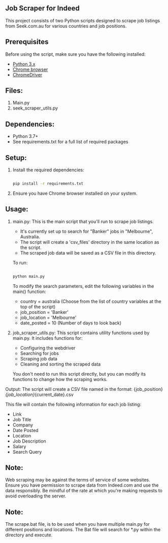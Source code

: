 ## Job Scraper for Indeed

This project consists of two Python scripts designed to scrape job listings from Seek.com.au for various countries and job positions.

## Prerequisites 
Before using the script, make sure you have the following installed:

- [Python 3.x](https://www.python.org/downloads/)
- [Chrome browser](https://www.google.com/chrome/)
- [ChromeDriver](https://chromedriver.chromium.org/downloads)

## Files:
1. Main.py
2. seek_scraper_utils.py

## Dependencies:
- Python 3.7+
- See requirements.txt for a full list of required packages

## Setup:
1. Install the required dependencies:
   ```bash
   
   pip install -r requirements.txt
   
   ```
2. Ensure you have Chrome browser installed on your system.

## Usage:

1. main.py:
   This is the main script that you'll run to scrape job listings.

   - It's currently set up to search for "Banker" jobs in "Melbourne", Australia.
   - The script will create a 'csv_files' directory in the same location as the script.
   - The scraped job data will be saved as a CSV file in this directory.

   To run:
   ```bash
   
   python main.py

   ```
   
   To modify the search parameters, edit the following variables in the main() function:
   - country = australia  (Choose from the list of country variables at the top of the script)
   - job_position = 'Banker'
   - job_location = 'Melbourne'
   - date_posted = 10  (Number of days to look back)

2. job_scraper_utils.py:
   This script contains utility functions used by main.py. It includes functions for:
   - Configuring the webdriver
   - Searching for jobs
   - Scraping job data
   - Cleaning and sorting the scraped data

   You don't need to run this script directly, but you can modify its functions to change how the scraping works.

Output:
The script will create a CSV file named in the format:
{job_position}_{job_location}_{current_date}.csv

This file will contain the following information for each job listing:
- Link
- Job Title
- Company
- Date Posted
- Location
- Job Description
- Salary
- Search Query

## Note:
Web scraping may be against the terms of service of some websites. Ensure you have permission to scrape data from Indeed.com and use the data responsibly. Be mindful of the rate at which you're making requests to avoid overloading the server.

## Note:
The scrape.bat file, is to be used when you have multiple main.py for different positions and locations. The Bat file will search for *.py within the directory and execute.
